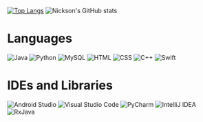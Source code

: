 [![Top Langs](https://github-readme-stats.vercel.app/api/top-langs/?username=N1ks0n08&theme=react&layout=donut)](https://github.com/N1ks0n08/github-readme-stats)
![Nickson's GitHub stats](https://github-readme-stats.vercel.app/api?username=N1ks0n08&theme=react&show_icons=true)
<!--
**N1ks0n08/N1ks0n08** is a ✨ _special_ ✨ repository because its `README.md` (this file) appears on your GitHub profile.
-->
# Languages

![Java](https://img.shields.io/badge/Java-ED8B00?style=flat-square&logo=java&logoColor=white)
![Python](https://img.shields.io/badge/Python-3776AB?style=flat-square&logo=python&logoColor=white)
![MySQL](https://img.shields.io/badge/MySQL-4479A1?style=flat-square&logo=mysql&logoColor=white)
![HTML](https://img.shields.io/badge/HTML-E34F26?style=flat-square&logo=html5&logoColor=white)
![CSS](https://img.shields.io/badge/CSS-1572B6?style=flat-square&logo=css3&logoColor=white)
![C++](https://img.shields.io/badge/C++-00599C?style=flat-square&logo=c%2B%2B&logoColor=white)
![Swift](https://img.shields.io/badge/Swift-F05138?style=flat-square&logo=swift&logoColor=white)

# IDEs and Libraries

![Android Studio](https://img.shields.io/badge/Android%20Studio-3DDC84?style=flat-square&logo=androidstudio&logoColor=white)
![Visual Studio Code](https://img.shields.io/badge/Visual%20Studio%20Code-007ACC?style=flat-square&logo=visualstudiocode&logoColor=white)
![PyCharm](https://img.shields.io/badge/PyCharm-000000?style=flat-square&logo=pycharm&logoColor=white)
![IntelliJ IDEA](https://img.shields.io/badge/IntelliJ%20IDEA-000000?style=flat-square&logo=intellijidea&logoColor=white)
![RxJava](https://img.shields.io/badge/RxJava-FF4400?style=flat-square&logo=reactivex&logoColor=white)

